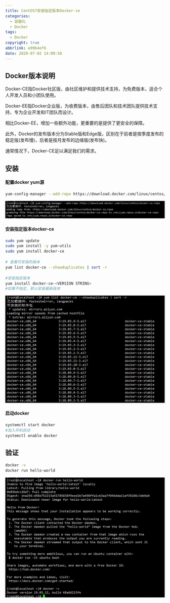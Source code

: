 ```yaml
---
title: CentOS7安装指定版本Docker-ce
categories:
  - 容器化
  - Docker
tags:
  - Docker
copyright: true
abbrlink: e09b4ef6
date: 2020-07-02 14:09:58
---
```


## **Docker版本说明**

Docker-CE指Docker社区版，由社区维护和提供技术支持，为免费版本，适合个人开发人员和小团队使用。

Docker-EE指Docker企业版，为收费版本，由售后团队和技术团队提供技术支持，专为企业开发和IT团队而设计。

相比Docker-EE，增加一些额外功能，更重要的是提供了更安全的保障。

此外，Docker的发布版本分为Stable版和Edge版，区别在于前者是按季度发布的稳定版(发布慢)，后者是按月发布的边缘版(发布快)。

通常情况下，Docker-CE足以满足我们的需求。



<!--more-->

## 安装

#### 配置docker yum源

```bash
yum-config-manager --add-repo https://download.docker.com/linux/centos/docker-ce.repo
```

![](CentOS7安装指定版本Docker-ce/1.png)

#### 安装指定版本docker-ce

```bash
sudo yum update
sudo yum install -y yum-utils
sudo yum install docker-ce

# 查看可安装的版本
yum list docker-ce --showduplicates | sort -r

#安装指定版本
yum install docker-ce-<VERSION STRING>
#如果不指定，默认安装最新版本
```

![](CentOS7安装指定版本Docker-ce/2.png)

#### 启动docker

```bash
systemctl start docker
#加入开机启动
systemctl enable docker
```

## 验证

```bash
docker -v
docker run hello-world
```

![](CentOS7安装指定版本Docker-ce/3.png)